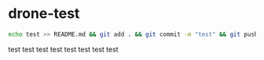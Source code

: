 # drone-test

```sh
echo test >> README.md && git add . && git commit -m "test" && git push
```

test
test
test
test
test
test
test
test
